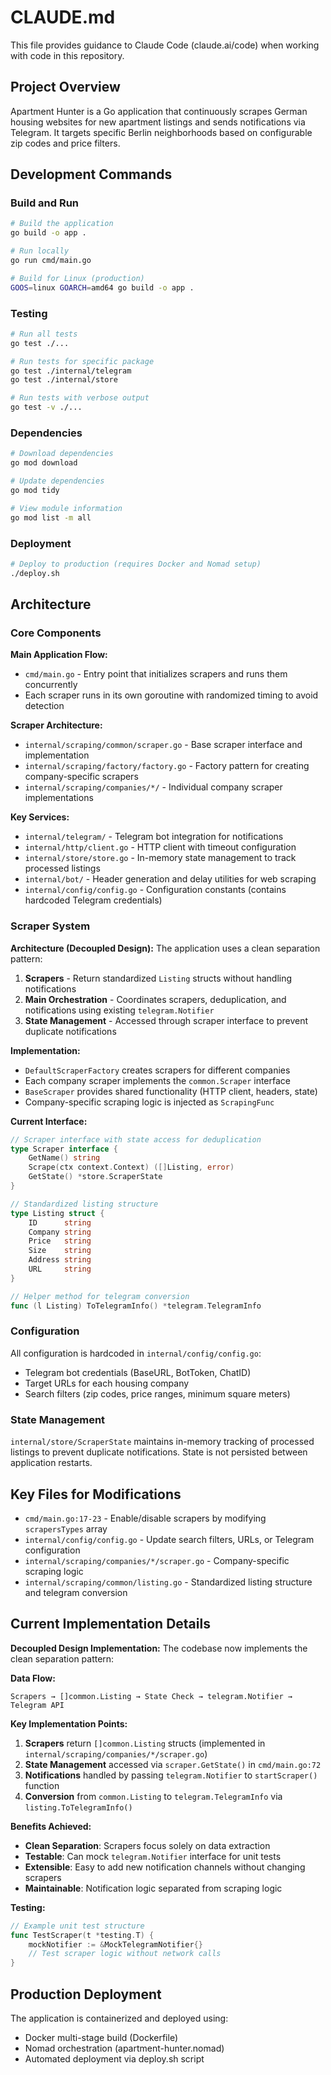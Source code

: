 # CLAUDE.md

This file provides guidance to Claude Code (claude.ai/code) when working with code in this repository.

## Project Overview

Apartment Hunter is a Go application that continuously scrapes German housing websites for new apartment listings and sends notifications via Telegram. It targets specific Berlin neighborhoods based on configurable zip codes and price filters.

## Development Commands

### Build and Run
```bash
# Build the application
go build -o app .

# Run locally
go run cmd/main.go

# Build for Linux (production)
GOOS=linux GOARCH=amd64 go build -o app .
```

### Testing
```bash
# Run all tests
go test ./...

# Run tests for specific package
go test ./internal/telegram
go test ./internal/store

# Run tests with verbose output
go test -v ./...
```

### Dependencies
```bash
# Download dependencies
go mod download

# Update dependencies
go mod tidy

# View module information
go mod list -m all
```

### Deployment
```bash
# Deploy to production (requires Docker and Nomad setup)
./deploy.sh
```

## Architecture

### Core Components

**Main Application Flow:**
- `cmd/main.go` - Entry point that initializes scrapers and runs them concurrently
- Each scraper runs in its own goroutine with randomized timing to avoid detection

**Scraper Architecture:**
- `internal/scraping/common/scraper.go` - Base scraper interface and implementation
- `internal/scraping/factory/factory.go` - Factory pattern for creating company-specific scrapers
- `internal/scraping/companies/*/` - Individual company scraper implementations

**Key Services:**
- `internal/telegram/` - Telegram bot integration for notifications
- `internal/http/client.go` - HTTP client with timeout configuration
- `internal/store/store.go` - In-memory state management to track processed listings
- `internal/bot/` - Header generation and delay utilities for web scraping
- `internal/config/config.go` - Configuration constants (contains hardcoded Telegram credentials)

### Scraper System

**Architecture (Decoupled Design):**
The application uses a clean separation pattern:
1. **Scrapers** - Return standardized `Listing` structs without handling notifications
2. **Main Orchestration** - Coordinates scrapers, deduplication, and notifications using existing `telegram.Notifier`
3. **State Management** - Accessed through scraper interface to prevent duplicate notifications

**Implementation:**
- `DefaultScraperFactory` creates scrapers for different companies
- Each company scraper implements the `common.Scraper` interface
- `BaseScraper` provides shared functionality (HTTP client, headers, state)
- Company-specific scraping logic is injected as `ScrapingFunc`

**Current Interface:**
```go
// Scraper interface with state access for deduplication
type Scraper interface {
    GetName() string
    Scrape(ctx context.Context) ([]Listing, error)
    GetState() *store.ScraperState
}

// Standardized listing structure
type Listing struct {
    ID      string
    Company string
    Price   string
    Size    string
    Address string
    URL     string
}

// Helper method for telegram conversion
func (l Listing) ToTelegramInfo() *telegram.TelegramInfo
```

### Configuration

All configuration is hardcoded in `internal/config/config.go`:
- Telegram bot credentials (BaseURL, BotToken, ChatID)
- Target URLs for each housing company
- Search filters (zip codes, price ranges, minimum square meters)

### State Management

`internal/store/ScraperState` maintains in-memory tracking of processed listings to prevent duplicate notifications. State is not persisted between application restarts.

## Key Files for Modifications

- `cmd/main.go:17-23` - Enable/disable scrapers by modifying `scrapersTypes` array
- `internal/config/config.go` - Update search filters, URLs, or Telegram configuration
- `internal/scraping/companies/*/scraper.go` - Company-specific scraping logic
- `internal/scraping/common/listing.go` - Standardized listing structure and telegram conversion

## Current Implementation Details

**Decoupled Design Implementation:**
The codebase now implements the clean separation pattern:

**Data Flow:**
```
Scrapers → []common.Listing → State Check → telegram.Notifier → Telegram API
```

**Key Implementation Points:**
1. **Scrapers** return `[]common.Listing` structs (implemented in `internal/scraping/companies/*/scraper.go`)
2. **State Management** accessed via `scraper.GetState()` in `cmd/main.go:72`
3. **Notifications** handled by passing `telegram.Notifier` to `startScraper()` function
4. **Conversion** from `common.Listing` to `telegram.TelegramInfo` via `listing.ToTelegramInfo()`

**Benefits Achieved:**
- **Clean Separation**: Scrapers focus solely on data extraction
- **Testable**: Can mock `telegram.Notifier` interface for unit tests
- **Extensible**: Easy to add new notification channels without changing scrapers
- **Maintainable**: Notification logic separated from scraping logic

**Testing:**
```go
// Example unit test structure
func TestScraper(t *testing.T) {
    mockNotifier := &MockTelegramNotifier{}
    // Test scraper logic without network calls
}
```

## Production Deployment

The application is containerized and deployed using:
- Docker multi-stage build (Dockerfile)
- Nomad orchestration (apartment-hunter.nomad)
- Automated deployment via deploy.sh script